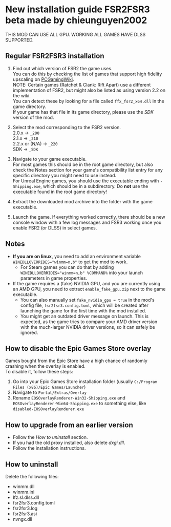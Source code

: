 # New installation guide FSR2FSR3 beta made by chieunguyen2002
THIS MOD CAN USE ALL GPU. WORKING ALL GAMES HAVE DLSS SUPPORTED.

## Regular FSR2FSR3 installation  
1. Find out which version of FSR2 the game uses.  
You can do this by checking the list of games that support high fidelity upscaling on [PCGamingWiki](https://www.pcgamingwiki.com/wiki/List_of_games_that_support_high-fidelity_upscaling).  
NOTE: Certain games (Ratchet & Clank: Rift Apart) use a different implementation of FSR2, but might also be listed as using version 2.2 on the wiki.  
You can detect these by looking for a file called `ffx_fsr2_x64.dll` in the game directory.  
If your game has that file in its game directory, please use the *SDK* version of the mod.

2. Select the mod corresponding to the FSR2 version.  
2.0.x -> `_200`  
2.1.x -> `_210`  
2.2.x or (N/A) -> `_220`  
SDK -> `_SDK`

3. Navigate to your game executable.  
For most games this should be in the root game directory, but also check the Notes section for your game's compatibility list entry for any specific directory you might need to use instead.  
For Unreal Engine games, you should use the executable ending with `-Shipping.exe`, which should be in a subdirectory. Do **not** use the executable found in the root game directory!

4. Extract the downloaded mod archive into the folder with the game executable.

5. Launch the game. If everything worked correctly, there should be a new console window with a few log messages and FSR3 working once you enable FSR2 (or DLSS) in select games.

## Notes  
- **If you are on linux,** you need to add an environment variable `WINEDLLOVERRIDES="winmm=n,b"` to get the mod to work.  
    - For Steam games you can do that by adding `WINEDLLOVERRIDES="winmm=n,b" %COMMAND%` into your launch parameters in game properties.  
- If the game requires a (fake) NVIDIA GPU, and you are currently using an AMD GPU, you need to extract `enable_fake_gpu.zip` next to the game executable.  
    - You can also manually set `fake_nvidia_gpu = true` in the mod's config file, `fsr2fsr3.config.toml`, which will be created after launching the game for the first time with the mod installed.  
    - You might get an outdated driver message on launch. This is expected, as the game tries to compare your AMD driver version with the much-larger NVIDIA driver versions, so it can safely be ignored.

## How to disable the Epic Games Store overlay  
Games bought from the Epic Store have a high chance of randomly crashing when the overlay is enabled.  
To disable it, follow these steps:  
1.  Go into your Epic Games Store installation folder (usually `C:/Program Files (x86)/Epic Games/Launcher`)  
2.  Navigate to `Portal/Extras/Overlay`  
3. Rename `EOSOverlayRenderer-Win32-Shipping.exe` and `EOSOverlayRenderer-Win64-Shipping.exe` to something else, like `disabled-EOSOverlayRenderer.exe`

## How to upgrade from an earlier version  
- Follow the *How to uninstall* section.  
- If you had the old proxy installed, also delete *dxgi.dll*.  
- Follow the installation instructions.

## How to uninstall  
Delete the following files:  
- winmm.dll  
- winmm.ini  
- lfz.sl.dlss.dll  
- fsr2fsr3.config.toml  
- fsr2fsr3.log  
- fsr2fsr3.asi  
- nvngx.dll  
